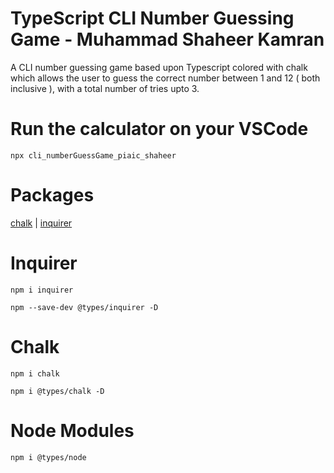 # TypeScript CLI Number Guessing Game - Muhammad Shaheer Kamran

A CLI number guessing game based upon Typescript colored with chalk which allows the user to guess the correct number between 1 and 12 ( both inclusive ), with a total number of tries upto 3.

# Run the calculator on your  VSCode 

```
npx cli_numberGuessGame_piaic_shaheer
```

# Packages

[chalk](https://github.com/chalk/chalk) | 
[inquirer](https://github.com/SBoudrias/Inquirer.js)

# Inquirer

```
npm i inquirer
```
```
npm --save-dev @types/inquirer -D
```

# Chalk
```
npm i chalk
```
```
npm i @types/chalk -D
```

# Node Modules
```
npm i @types/node
```
